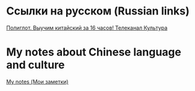 # Сcылки на русском (Russian links)
[Полиглот. Выучим китайский за 16 часов! Телеканал Культура](https://www.youtube.com/watch?v=R8Db4QSQz08&list=RDCMUCik7MxUtSXXfT-f_78cQRfQ&start_radio=1&rv=R8Db4QSQz08&t=0)


# My notes about Chinese language and culture
[My notes (Мои заметки)](https://htmlpreview.github.io/?https://github.com/Anoncheg1/awesome-chinese/blob/main/index.html)
 
